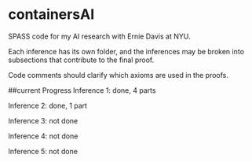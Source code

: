# containersAI
SPASS code for my AI research with Ernie Davis at NYU.

Each inference has its own folder, and the inferences may be broken into subsections that contribute to the final proof.

Code comments should clarify which axioms are used in the proofs.

##current Progress
Inference 1: done, 4 parts

Inference 2: done, 1 part

Inference 3: not done

Inference 4: not done

Inference 5: not done

